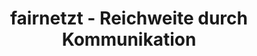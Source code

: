 ---
title: "fairnetzt - Reichweite durch Kommunikation"
url: /radebeul/fairnetzt-reichweite-durch-kommunikation/
shop: Handy
---